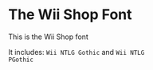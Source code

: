 # The Wii Shop Font
This is the Wii Shop font

It includes: <code>Wii NTLG Gothic</code> and <code>Wii NTLG PGothic</code>
